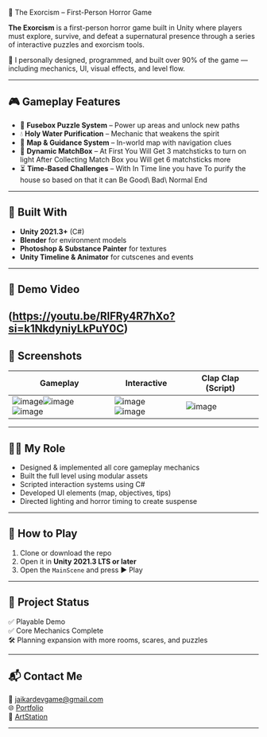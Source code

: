  👻 The Exorcism – First-Person Horror Game

**The Exorcism** is a first-person horror game built in Unity where players must explore, survive, and defeat a supernatural presence through a series of interactive puzzles and exorcism tools.

🧠 I personally designed, programmed, and built over 90% of the game — including mechanics, UI, visual effects, and level flow.

---

## 🎮 Gameplay Features

- 🔦 **Fusebox Puzzle System** – Power up areas and unlock new paths
- 💧 **Holy Water Purification** – Mechanic that weakens the spirit
- 📜 **Map & Guidance System** – In-world map with navigation clues
- 🔦 **Dynamic MatchBox** –  At First You Will Get 3 matchsticks to turn on light After Collecting Match Box you Will get 6 matchsticks more 
- ⏳ **Time-Based Challenges** – With In Time line you have To purify the house so based on that it can Be Good\ Bad\ Normal End 

---

## 🧰 Built With

- **Unity 2021.3+** (C#)
- **Blender** for environment models
- **Photoshop & Substance Painter** for textures
- **Unity Timeline & Animator** for cutscenes and events

---

## 🎥 Demo Video
(https://youtu.be/RlFRy4R7hXo?si=k1NkdyniyLkPuY0C)
---

## 📸 Screenshots

| Gameplay | Interactive  | Clap Clap (Script) |
|----------|--------|--------------|
| ![image](https://github.com/user-attachments/assets/d5866041-8a56-45ca-8c14-f40f108d5fb9)![image](https://github.com/user-attachments/assets/84b66385-ad18-4560-91f2-113a77236075)  ![image](https://github.com/user-attachments/assets/3502c07e-7be9-482a-a10a-0359a8507dd7) | ![image](https://github.com/user-attachments/assets/38eba146-00b2-43ac-9d2b-31102fffee14) ![image](https://github.com/user-attachments/assets/9f07b628-fc7f-4e07-8c88-05ef9ab8e521) | ![image](https://github.com/user-attachments/assets/f27732c1-9625-4a05-a696-bebf1b418bea) |





---

## 🧑‍💻 My Role

- Designed & implemented all core gameplay mechanics
- Built the full level using modular assets
- Scripted interaction systems using C#
- Developed UI elements (map, objectives, tips)
- Directed lighting and horror timing to create suspense

---

## 🚀 How to Play

1. Clone or download the repo
2. Open it in **Unity 2021.3 LTS or later**
3. Open the `MainScene` and press ▶️ Play

---

## 📂 Project Status

✅ Playable Demo  
✅ Core Mechanics Complete  
🛠️ Planning expansion with more rooms, scares, and puzzles

---

## 📬 Contact Me

📧 jaikardevgame@gmail.com  
🌐 [Portfolio](https://heyitsmejai.wixsite.com/to-show-case-my-port)  
🎨 [ArtStation](https://www.artstation.com/jaikarpothula007)

---
